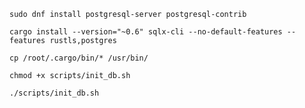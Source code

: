 
```
sudo dnf install postgresql-server postgresql-contrib
```

```
cargo install --version="~0.6" sqlx-cli --no-default-features --features rustls,postgres
```

```
cp /root/.cargo/bin/* /usr/bin/
```

```
chmod +x scripts/init_db.sh
```

```
./scripts/init_db.sh
```
